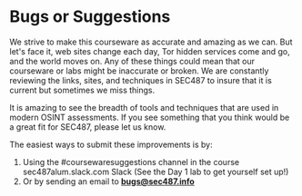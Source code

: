 # Bugs or Suggestions

We strive to make this courseware as accurate and amazing as we can. But let's face it, web sites change each day, Tor hidden services come and go, and the world moves on. Any of these things could mean that our courseware or labs might be inaccurate or broken. We are constantly reviewing the links, sites, and techniques in SEC487 to insure that it is current but sometimes we miss things.

It is amazing to see the breadth of tools and techniques that are used in modern OSINT assessments. If you see something that you think would be a great fit for SEC487, please let us know.

The easiest ways to submit these improvements is by:

1. Using the #coursewaresuggestions channel in the course sec487alum.slack.com Slack (See the Day 1 lab to get yourself set up!)
2. Or by sending an email to **<bugs@sec487.info>**